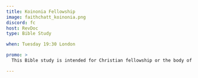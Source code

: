 ```yaml
---
title: Koinonia Fellowship
image: faithchatt_koinonia.png
discord: fc
host: RevDoc
type: Bible Study

when: Tuesday 19:30 London

promo: >
  This Bible study is intended for Christian fellowship or the body of believers as we read and discuss.

---
```

